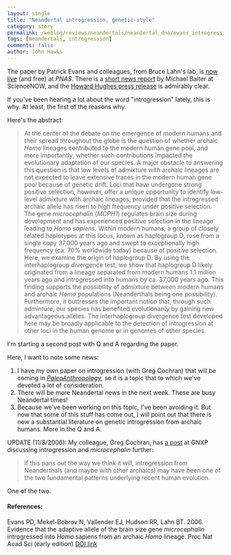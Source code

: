 ```yaml
---
layout: single 
title: "Neandertal introgression, genetic-style" 
category: story
permalink: /weblog/reviews/neandertals/neandertal_dna/evans_introgression_2006.html
tags: [Neandertals, introgression] 
comments: false 
author: John Hawks 
---
```



<p>
The paper by Patrick Evans and colleagues, from Bruce Lahn's lab, is <a href="http://www.pnas.org/cgi/content/abstract/0606966103v1">now live</a> (and free) at <i>PNAS</i>. There is a <a href="http://sciencenow.sciencemag.org/cgi/content/full/2006/1106/1?rss=1">short news report</a> by Michael Balter at ScienceNOW, and the <a href="http://www.hhmi.org/news/lahn20061006.html">Howard Hughes press release</a> is admirably clear. 
</p>

<p>
If you've been hearing a lot about the word "introgression" lately, this is why. At least, the first of the reasons why. 
</p>

<p>
Here's the abstract: 
</p>

<blockquote>At the center of the debate on the emergence of modern humans and their spread throughout the globe is the question of whether archaic <i>Homo</i> lineages contributed to the modern human gene pool, and more importantly, whether such contributions impacted the evolutionary adaptation of our species. A major obstacle to answering this question is that low levels of admixture with archaic lineages are not expected to leave extensive traces in the modern human gene pool because of genetic drift. Loci that have undergone strong positive selection, however, offer a unique opportunity to identify low-level admixture with archaic lineages, provided that the introgressed archaic allele has risen to high frequency under positive selection. The gene <i>microcephalin</i> (<i>MCPH1</i>) regulates brain size during development and has experienced positive selection in the lineage leading to <i>Homo sapiens</i>. Within modern humans, a group of closely related haplotypes at this locus, known as haplogroup D, rose from a single copy 37,000 years ago and swept to exceptionally high frequency (ca. 70% worldwide today) because of positive selection. Here, we examine the origin of haplogroup D. By using the interhaplogroup divergence test, we show that haplogroup D likely originated from a lineage separated from modern humans 1.1 million years ago and introgressed into humans by ca. 37,000 years ago. This finding supports the possibility of admixture between modern humans and archaic <i>Homo</i> populations (Neanderthals being one possibility). Furthermore, it buttresses the important notion that, through such adminture, our species has benefited evolutionarily by gaining new advantageous alleles. The interhaplogroup divergence test developed here may be broadly applicable to the detection of introgression at other loci in the human genome or in genomes of other species.</blockquote>

<p>
I'm starting a second post with Q and A regarding the paper. 
</p>

<p>
Here, I want to note some news: 
</p>

<ol>
<li>I have my own paper on introgression (with Greg Cochran) that will be coming in <a href="http://www.paleoanthro.org/journal/default.htm"><i>PaleoAnthropology</i></a>, so it is a topic that to which we've devoted a lot of consideration. </li>
<li>There will be more Neandertal news in the next week. These are busy Neandertal times!</li>
<li>Because we've been working on this topic, I've been avoiding it. But now that some of this stuff has come out, I will point out that there is now a substantial literature on genetic introgression from archaic humans. More in the Q and A. </li>
</ol>

<p>
UPDATE (11/8/2006): My colleague, Greg Cochran, has <a href="http://www.gnxp.com/blog/2006/11/neanderthal-introgression.php">a post</a> at GNXP discussing introgression and <i>microcephalin</i> further: 
</p>

<blockquote>If this pans out the way we think it will, introgression from Neanderthals (and maybe with other archaics) may have been one of the two fundamental patterns underlying recent human evolution.</blockquote>

<p>
One of the two. 
</p>

<h4>References:</h4>

<p class="cite">Evans PD, Mekel-Bobrov N, Vallender EJ, Hudson RR, Lahn BT. 2006. Evidence that the adaptive allele of the brain size gene <i>microcephalin</i> introgressed into <i>Homo</i> sapiens from an archaic <i>Homo</i> lineage. Proc Nat Acad Sci (early edition) <a href="http://www.pnas.org/cgi/doi/10.1073/pnas.0606966103">DOI link</a></p>

